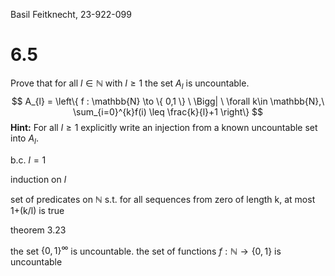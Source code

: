 Basil Feitknecht, 23-922-099


# 6.5
Prove that for all $l\in \mathbb{N}$ with $l\geq1$ the set $A_{l}$ is uncountable.
$$
A_{l} = \left\{  f : \mathbb{N} \to \{ 0,1 \} \ \Bigg| \ \forall k\in \mathbb{N},\ \sum_{i=0}^{k}f(i) \leq \frac{k}{l}+1 \right\}
$$
**Hint:** For all $l \geq 1$ explicitly write an injection from a known uncountable set into $A_{l}$.



b.c. 
$l=1$






induction on $l$ 

set of predicates on $\mathbb{N}$ s.t. for all  sequences from zero of length k, at most 1+(k/l) is true


theorem 3.23

the set $\{ 0,1 \}^{\infty}$ is uncountable.
the set of functions $f : \mathbb{N} \to \{ 0,1 \}$ is uncountable

